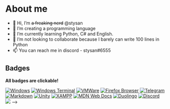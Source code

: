 # About me

- 👋 Hi, I’m ~~a freaking nerd~~ @stysan
- 👀 I’m creating a programming language
- 🌱 I’m currently learning Python, C# and English.
- 💞️ I’m not looking to collaborate because I barely can write 100 lines in Python
- 📫 You can reach me in discord - stysan#6555

## Badges

**All badges are clickable!**  

<a href="https://support.microsoft.com/en-us/windows"><img src="https://img.shields.io/badge/Windows-0078D6?style=for-the-badge&logo=windows&logoColor=white" alt="Windows"></img></a><!-- Windows -->
<a href="https://apps.microsoft.com/store/detail/windows-terminal/9N0DX20HK701?hl=ru-ru&gl=ru"><img src="https://img.shields.io/badge/windows%20terminal-4D4D4D?style=for-the-badge&logo=windows%20terminal&logoColor=white" alt="Windows Terminal"></img></a><!-- Windows Terminal -->
<a href="https://store-us.vmware.com/#myCarousel"><img src="https://img.shields.io/badge/VMware-231f20?style=for-the-badge&logo=VMware&logoColor=white" alt="VMWare"></img></a><!-- VMWare -->
<a href="http://firefox.com"><img src="https://img.shields.io/badge/Firefox-FF7139?style=for-the-badge&logo=Firefox-Browser&logoColor=white" alt="Firefox Browser"></img></a><!-- Firefox -->
<a href="https://t.me/stysanoff"><img src="https://img.shields.io/badge/Telegram-2CA5E0?style=for-the-badge&logo=telegram&logoColor=white" alt="Telegram"></img></a><!-- Telegram -->
<a href="https://www.markdownguide.org/"><img src="https://img.shields.io/badge/Markdown-000000?style=for-the-badge&logo=markdown&logoColor=white" alt="Markdown"></img></a><!-- Markdown -->
<a href="https://unity.com/"><img src="https://img.shields.io/badge/Unity-100000?style=for-the-badge&logo=unity&logoColor=white" alt="Unity"></img></a><!-- Unity -->
<a href="https://www.apachefriends.org/"><img src="https://img.shields.io/badge/Xampp-F37623?style=for-the-badge&logo=xampp&logoColor=white" alt="XAMPP"></img></a><!-- XAMPP -->
<a href="https://developer.mozilla.org/en-US/"><img src="https://img.shields.io/badge/MDN_Web_Docs-black?style=for-the-badge&logo=mdnwebdocs&logoColor=white" alt="MDN Web Docs"></img></a><!-- MDN Web Docs -->
<a href="https://www.duolingo.com/"><img src="https://img.shields.io/badge/Duolingo-58CC02?style=for-the-badge&logo=Duolingo&logoColor=white" alt="Duolingo"></img></a><!-- Duolingo -->
<a href="https://discord.com/"><img src="https://img.shields.io/badge/Discord-404eed?style=for-the-badge&logo=discord&logoColor=white" alt="Discord"></img></a><!-- Discord -->
<a href="http://greenfriends.ru"><img src="https://img.shields.io/badge/my_website-000000?style=for-the-badge&logo=About.me&logoColor=white"></a> -->
